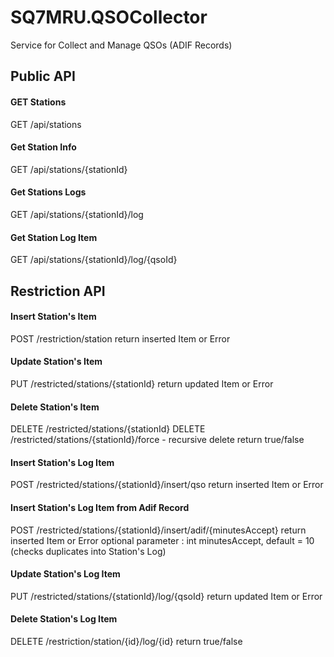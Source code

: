 # SQ7MRU.QSOCollector
Service for Collect and Manage QSOs (ADIF Records)

## Public API

#### GET Stations 
GET /api/stations

#### Get Station Info
GET /api/stations/{stationId}

#### Get Stations Logs 
GET /api/stations/{stationId}/log

#### Get Station Log Item 
GET /api/stations/{stationId}/log/{qsoId}

## Restriction API

#### Insert Station's Item 
POST /restriction/station
return inserted Item or Error

#### Update Station's Item 
PUT /restricted/stations/{stationId}
return updated Item or Error

#### Delete Station's Item 
DELETE /restricted/stations/{stationId}
DELETE /restricted/stations/{stationId}/force - recursive delete
return true/false

#### Insert Station's Log Item
POST /restricted/stations/{stationId}/insert/qso
return inserted Item or Error

#### Insert Station's Log Item from Adif Record
POST /restricted/stations/{stationId}/insert/adif/{minutesAccept}
return inserted Item or Error
optional parameter : int minutesAccept, default = 10 (checks duplicates into Station's Log) 
                      
#### Update Station's Log Item
PUT /restricted/stations/{stationId}/log/{qsoId}
return updated Item or Error

#### Delete Station's Log Item
DELETE /restriction/station/{id}/log/{id}
return true/false


